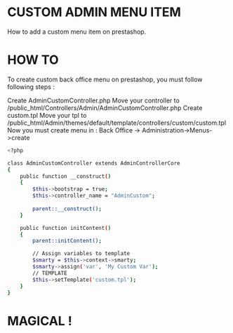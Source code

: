 # CUSTOM ADMIN MENU ITEM

How to add a custom menu item on prestashop.

# HOW TO 
To create custom back office menu on prestashop, you must follow following steps :

Create AdminCustomController.php
Move your controller to /public_html/Controllers/Admin/AdminCustomController.php
Create custom.tpl
Move your tpl to /public_html/Admin/themes/default/template/controllers/custom/custom.tpl
Now you must create menu in : Back Office -> Administration->Menus->create

```sh
<?php

class AdminCustomController extends AdminControllerCore
{
    public function __construct()
    {
        $this->bootstrap = true;
        $this->controller_name = "AdminCustom";
        
        parent::__construct();
    }

    public function initContent()
    {
        parent::initContent();

        // Assign variables to template
        $smarty = $this->context->smarty;
        $smarty->assign('var', 'My Custom Var');
        // TEMPLATE
        $this->setTemplate('custom.tpl');
    }
}
```
# MAGICAL !
